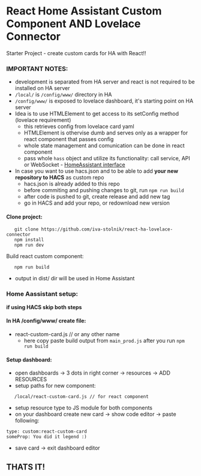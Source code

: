 # React Home Assistant Custom Component AND Lovelace Connector
Starter Project - create custom cards for HA with React!!

### IMPORTANT NOTES:
   * development is separated from HA server and react is not required to be installed on HA server
   * `/local/` is `/config/www/` directory in HA
   * `/config/www/` is exposed to lovelace dashboard, it's starting point on HA server
   * Idea is to use HTMLElement to get access to its setConfig method (lovelace requirement)
        - this retrieves config from lovelace card yaml
        - HTMLElement is othervise dumb and serves only as a wrapper for react component that passes config
        - whole state management and comunication can be done in react component
        - pass whole `hass` object and utilize its functionality: call service, API or WebSocket - [HomeAssistant interface](https://github.com/home-assistant/frontend/blob/dev/src/types.ts)
   * In case you want to use hacs.json and to be able to add **your new repository to HACS** as custom repo
        - hacs.json is already added to this repo
        - before commiting and pushing changes to git, run `npm run build`
        - after code is pushed to git, create release and add new tag
        - go in HACS and add your repo, or redownload new version

#### Clone project:
```
   git clone https://github.com/iva-stolnik/react-ha-lovelace-connector
   npm install
   npm run dev
```

Build react custom component:
```
   npm run build
```
   * output in dist/ dir will be used in Home Assistant

### Home Aassistant setup:
**if using HACS skip both steps**
#### In HA /config/www/ create file:
   * react-custom-card.js // or any other name
      * here copy paste build output from `main_prod.js` after you run `npm run build`

#### Setup dashboard:
   * open dashboards -> 3 dots in right corner -> resources -> ADD RESOURCES
   * setup paths for new component: 
```
   /local/react-custom-card.js // for react component
```
   * setup resource type to JS module for both components
   * on your dashboard create new card -> show code editor -> paste following:
   ```
type: custom:react-custom-card
someProp: You did it legend :)
   ```
   * save card -> exit dashboard editor

## THATS IT!
